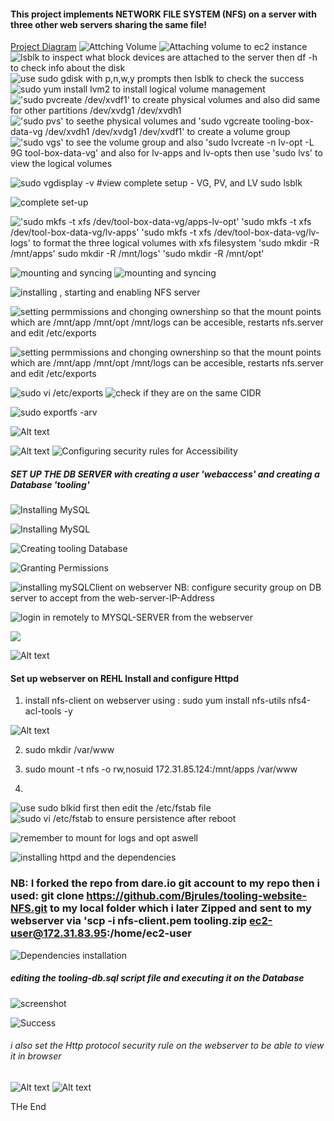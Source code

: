 #### This project implements NETWORK FILE SYSTEM (NFS) on a <REHL> server  with three other web servers sharing the same file!
[Project Diagram](Screenshot_20230123_100807.png)
 ![Attching Volume](Screenshot_20230114_231413.png%0D) 
 ![Attaching volume to ec2 instance](Screenshot_20230114_231427.png)
 ![lsblk to inspect what block devices are attached to the server  then df -h to check info about the disk](Screenshot_20230114_231836.png)
 ![use sudo gdisk with p,n,w,y prompts then lsblk to check the success](Screenshot_20230114_232505.png)
 ![sudo yum install lvm2 to install logical volume management](Screenshot_20230114_232532.png)
 !['sudo pvcreate /dev/xvdf1' to create physical volumes and also did same for other partitions /dev/xvdg1 /dev/xvdh1](Screenshot_20230114_232802.png)
 !['sudo pvs' to seethe physical volumes and  'sudo vgcreate tooling-box-data-vg /dev/xvdh1 /dev/xvdg1 /dev/xvdf1' to create a volume group](Screenshot_20230114_233356.png)
 !['sudo vgs' to see the volume group and also   'sudo lvcreate -n lv-opt -L 9G tool-box-data-vg' and also for lv-apps and lv-opts then use 'sudo lvs' to view the logical volumes](Screenshot_20230114_234112.png)

 ![sudo vgdisplay -v #view complete setup - VG, PV, and LV  sudo lsblk](Screenshot_20230114_234254.png)

 ![complete set-up](Screenshot_20230114_234242.png)

 !['sudo mkfs -t xfs /dev/tool-box-data-vg/apps-lv-opt' 'sudo mkfs -t xfs /dev/tool-box-data-vg/lv-apps' 'sudo mkfs -t xfs /dev/tool-box-data-vg/lv-logs'  to format the three logical volumes with xfs filesystem 'sudo mkdir -R /mnt/apps'  sudo mkdir -R /mnt/logs'  'sudo mkdir -R /mnt/opt'](Screenshot_20230114_235526.png)

 ![mounting and syncing ](Screenshot_20230114_235702.png)
 ![mounting and syncing](Screenshot_20230114_235953.png)

![installing , starting and enabling NFS server](Screenshot_20230115_000356.png)

![setting permmissions and chonging ownershinp so that the mount points which are /mnt/app /mnt/opt /mnt/logs can be accesible, restarts nfs.server and edit /etc/exports](Screenshot_20230115_001540.png)

![setting permmissions and chonging ownershinp so that the mount points which are /mnt/app /mnt/opt /mnt/logs can be accesible, restarts nfs.server and edit /etc/exports](Screenshot_20230115_001909.png)

![sudo vi /etc/exports](Screenshot_20230115_001916.png)
![check if they are on the same CIDR](Screenshot_20230115_001951.png)

![sudo exportfs -arv](Screenshot_20230115_002038.png)

![Alt text](Screenshot_20230115_002157.png)

![Alt text](Screenshot_20230115_002404.png)
![Configuring security rules for Accessibility ](Screenshot_20230115_002812.png)

##### SET UP THE DB SERVER with creating a user 'webaccess' and creating a Database 'tooling'
![Installing MySQL](Screenshot_20230115_003646.png)

![Installing MySQL](Screenshot_20230115_003918.png)

![Creating tooling Database](Screenshot_20230115_004531.png)

![Granting Permissions](Screenshot_20230115_010329.png)

![installing  mySQLClient on webserver NB: configure security group on DB server to accept from the  web-server-IP-Address ](Screenshot_20230115_010455.png%0D) 

![login in remotely to MYSQL-SERVER from the webserver](Screenshot_20230115_010912.png)

![](Screenshot_20230115_010939.png)

![Alt text](Screenshot_20230118_230226.png)

#### Set up webserver on REHL Install and configure Httpd


1. install nfs-client on webserver using : sudo yum install nfs-utils nfs4-acl-tools -y

![Alt text](Screenshot_20230118_230237.png)

2. sudo mkdir /var/www

3. sudo mount -t nfs -o rw,nosuid 172.31.85.124:/mnt/apps /var/www
   
4. 
![use sudo blkid first then edit the /etc/fstab file](Screenshot_20230119_002935.png) ![sudo vi /etc/fstab to ensure persistence after reboot ](Screenshot_20230120_001152.png)

![remember to mount for logs and opt aswell](Screenshot_20230120_001207.png)
 
 ![installing httpd and the dependencies](Screenshot_20230119_003102.png)

 ### NB: I forked the repo from dare.io git account to my repo then i used: git clone https://github.com/Bjrules/tooling-website-NFS.git to my local folder which i later Zipped and sent to my webserver via 'scp -i nfs-client.pem tooling.zip ec2-user@172.31.83.95:/home/ec2-user

 ![Dependencies installation](Screenshot_20230119_004336.png) 
 
 ##### editing the tooling-db.sql script file and executing it on the Database 

  ![screenshot](Screenshot_20230123_003339.png)
  

 
![Success](Screenshot_20230123_003352.png)

###### i also set the Http protocol security rule on the webserver to be able to view it in browser
![Alt text](Screenshot_20230123_003451.png)
![Alt text](Screenshot_20230123_003502.png)

THe End



